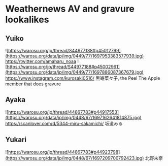 # Weathernews AV and gravure lookalikes
## Yuiko
![https://warosu.org/jp/thread/S44977188#p45012799](https://warosu.org/data/jp/img/0449/77/1697953383577939.jpg)
https://twitter.com/amaharu_noaa
![https://warosu.org/jp/thread/S44977188#p45002961](https://warosu.org/data/jp/img/0449/77/1697886087367679.jpg)
https://www.instagram.com/kurosaki0516/ 黒嵜菜々子, the Peel The Apple member that does gravure
## Ayaka
![https://warosu.org/jp/thread/44867783#p44917553](https://warosu.org/data/jp/img/0448/67/1697162641814875.jpg)
https://scanlover.com/d/5344-miru-sakamichi/ 坂道みる
## Yukari
![https://warosu.org/jp/thread/44867783#p44923798](https://warosu.org/data/jp/img/0448/67/1697209700792423.jpg)
北野未奈